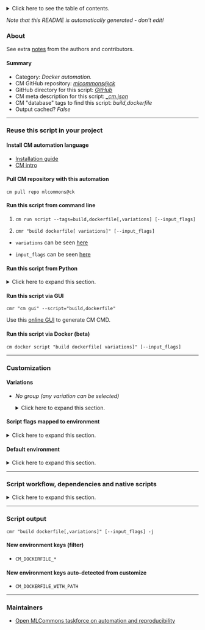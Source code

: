 <details>
<summary>Click here to see the table of contents.</summary>

* [About](#about)
* [Summary](#summary)
* [Reuse this script in your project](#reuse-this-script-in-your-project)
  * [ Install CM automation language](#install-cm-automation-language)
  * [ Check CM script flags](#check-cm-script-flags)
  * [ Run this script from command line](#run-this-script-from-command-line)
  * [ Run this script from Python](#run-this-script-from-python)
  * [ Run this script via GUI](#run-this-script-via-gui)
  * [ Run this script via Docker (beta)](#run-this-script-via-docker-(beta))
* [Customization](#customization)
  * [ Variations](#variations)
  * [ Script flags mapped to environment](#script-flags-mapped-to-environment)
  * [ Default environment](#default-environment)
* [Script workflow, dependencies and native scripts](#script-workflow-dependencies-and-native-scripts)
* [Script output](#script-output)
* [New environment keys (filter)](#new-environment-keys-(filter))
* [New environment keys auto-detected from customize](#new-environment-keys-auto-detected-from-customize)
* [Maintainers](#maintainers)

</details>

*Note that this README is automatically generated - don't edit!*

### About


See extra [notes](README-extra.md) from the authors and contributors.

#### Summary

* Category: *Docker automation.*
* CM GitHub repository: *[mlcommons@ck](https://github.com/mlcommons/ck/tree/master/cm-mlops)*
* GitHub directory for this script: *[GitHub](https://github.com/mlcommons/ck/tree/master/cm-mlops/script/build-dockerfile)*
* CM meta description for this script: *[_cm.json](_cm.json)*
* CM "database" tags to find this script: *build,dockerfile*
* Output cached? *False*
___
### Reuse this script in your project

#### Install CM automation language

* [Installation guide](https://github.com/mlcommons/ck/blob/master/docs/installation.md)
* [CM intro](https://doi.org/10.5281/zenodo.8105339)

#### Pull CM repository with this automation

```cm pull repo mlcommons@ck```


#### Run this script from command line

1. `cm run script --tags=build,dockerfile[,variations] [--input_flags]`

2. `cmr "build dockerfile[ variations]" [--input_flags]`

* `variations` can be seen [here](#variations)

* `input_flags` can be seen [here](#script-flags-mapped-to-environment)

#### Run this script from Python

<details>
<summary>Click here to expand this section.</summary>

```python

import cmind

r = cmind.access({'action':'run'
                  'automation':'script',
                  'tags':'build,dockerfile'
                  'out':'con',
                  ...
                  (other input keys for this script)
                  ...
                 })

if r['return']>0:
    print (r['error'])

```

</details>


#### Run this script via GUI

```cmr "cm gui" --script="build,dockerfile"```

Use this [online GUI](https://cKnowledge.org/cm-gui/?tags=build,dockerfile) to generate CM CMD.

#### Run this script via Docker (beta)

`cm docker script "build dockerfile[ variations]" [--input_flags]`

___
### Customization


#### Variations

  * *No group (any variation can be selected)*
    <details>
    <summary>Click here to expand this section.</summary>

    * `_slim`
      - Environment variables:
        - *CM_DOCKER_BUILD_SLIM*: `yes`
      - Workflow:

    </details>


#### Script flags mapped to environment
<details>
<summary>Click here to expand this section.</summary>

* `--build=value`  &rarr;  `CM_BUILD_DOCKER_IMAGE=value`
* `--cache=value`  &rarr;  `CM_DOCKER_CACHE=value`
* `--cm_repo=value`  &rarr;  `CM_MLOPS_REPO=value`
* `--comments=value`  &rarr;  `CM_DOCKER_RUN_COMMENTS=value`
* `--copy_files=value`  &rarr;  `CM_DOCKER_COPY_FILES=value`
* `--docker_base_image=value`  &rarr;  `CM_DOCKER_IMAGE_BASE=value`
* `--docker_os=value`  &rarr;  `CM_DOCKER_OS=value`
* `--docker_os_version=value`  &rarr;  `CM_DOCKER_OS_VERSION=value`
* `--fake_docker_deps=value`  &rarr;  `CM_DOCKER_FAKE_DEPS=value`
* `--fake_run_option=value`  &rarr;  `CM_DOCKER_FAKE_RUN_OPTION=value`
* `--file_path=value`  &rarr;  `CM_DOCKERFILE_WITH_PATH=value`
* `--gh_token=value`  &rarr;  `CM_GH_TOKEN=value`
* `--image_repo=value`  &rarr;  `CM_DOCKER_IMAGE_REPO=value`
* `--image_tag=value`  &rarr;  `CM_DOCKER_IMAGE_TAG=value`
* `--package_manager_update_cmd=value`  &rarr;  `CM_PACKAGE_MANAGER_UPDATE_CMD=value`
* `--pip_extra_flags=value`  &rarr;  `CM_DOCKER_PIP_INSTALL_EXTRA_FLAGS=value`
* `--post_file=value`  &rarr;  `DOCKER_IMAGE_POST_FILE=value`
* `--post_run_cmds=value`  &rarr;  `CM_DOCKER_POST_RUN_COMMANDS=value`
* `--pre_run_cmds=value`  &rarr;  `CM_DOCKER_PRE_RUN_COMMANDS=value`
* `--real_run=value`  &rarr;  `CM_REAL_RUN=value`
* `--run_cmd=value`  &rarr;  `CM_DOCKER_RUN_CMD=value`
* `--run_cmd_extra=value`  &rarr;  `CM_DOCKER_RUN_CMD_EXTRA=value`
* `--script_tags=value`  &rarr;  `CM_DOCKER_RUN_SCRIPT_TAGS=value`

**Above CLI flags can be used in the Python CM API as follows:**

```python
r=cm.access({... , "build":...}
```

</details>

#### Default environment

<details>
<summary>Click here to expand this section.</summary>

These keys can be updated via `--env.KEY=VALUE` or `env` dictionary in `@input.json` or using script flags.

* CM_DOCKER_BUILD_SLIM: `no`
* CM_DOCKER_OS: `ubuntu`
* CM_DOCKER_IMAGE_EOL: `
`

</details>

___
### Script workflow, dependencies and native scripts

<details>
<summary>Click here to expand this section.</summary>

  1. Read "deps" on other CM scripts from [meta](https://github.com/mlcommons/ck/tree/master/cm-mlops/script/build-dockerfile/_cm.json)
  1. ***Run "preprocess" function from [customize.py](https://github.com/mlcommons/ck/tree/master/cm-mlops/script/build-dockerfile/customize.py)***
  1. Read "prehook_deps" on other CM scripts from [meta](https://github.com/mlcommons/ck/tree/master/cm-mlops/script/build-dockerfile/_cm.json)
  1. ***Run native script if exists***
  1. Read "posthook_deps" on other CM scripts from [meta](https://github.com/mlcommons/ck/tree/master/cm-mlops/script/build-dockerfile/_cm.json)
  1. Run "postrocess" function from customize.py
  1. ***Read "post_deps" on other CM scripts from [meta](https://github.com/mlcommons/ck/tree/master/cm-mlops/script/build-dockerfile/_cm.json)***
     * build,docker,image
       * `if (CM_BUILD_DOCKER_IMAGE in ['yes', '1'])`
       * CM names: `--adr.['build-docker-image']...`
       - CM script: [build-docker-image](https://github.com/mlcommons/ck/tree/master/cm-mlops/script/build-docker-image)
</details>

___
### Script output
`cmr "build dockerfile[,variations]" [--input_flags] -j`
#### New environment keys (filter)

* `CM_DOCKERFILE_*`
#### New environment keys auto-detected from customize

* `CM_DOCKERFILE_WITH_PATH`
___
### Maintainers

* [Open MLCommons taskforce on automation and reproducibility](https://github.com/mlcommons/ck/blob/master/docs/taskforce.md)